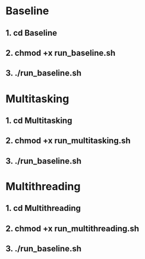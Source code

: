 # Baseline

## 1. cd Baseline

## 2. chmod +x run_baseline.sh

## 3. ./run_baseline.sh

# Multitasking

## 1. cd Multitasking

## 2. chmod +x run_multitasking.sh

## 3. ./run_baseline.sh

# Multithreading

## 1. cd Multithreading

## 2. chmod +x run_multithreading.sh

## 3. ./run_baseline.sh
